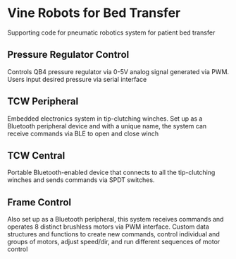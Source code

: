 # Vine Robots for Bed Transfer
Supporting code for pneumatic robotics system for patient bed transfer

## Pressure Regulator Control
Controls QB4 pressure regulator via 0-5V analog signal generated via PWM. Users input desired pressure via serial interface

## TCW Peripheral
Embedded electronics system in tip-clutching winches. Set up as a Bluetooth peripheral device and with a unique name, the system can receive commands via BLE to open and close winch

## TCW Central
Portable Bluetooth-enabled device that connects to all the tip-clutching winches and sends commands via SPDT switches.

## Frame Control 
Also set up as a Bluetooth peripheral, this system receives commands and operates 8 distinct brushless motors via PWM interface. Custom data structures and functions to create new commands, control individual and groups of motors, adjust speed/dir, and run different sequences of motor control

